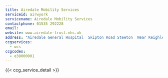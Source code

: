 ```yaml
---
title: Airedale Mobility Services
serviceid: airwyork
servicename: Airedale Mobility Services
contactphone: 01535 292228
email:
website: www.airedale-trust.nhs.uk
address: "Airedale General Hospital  Skipton Road Steeton  Near Keighley  West Yorkshire  BD20 6TD"
ccgservices:
  - wcs
ccgcodes:
  - e38000001
---
```


{{< ccg_service_detail >}}
